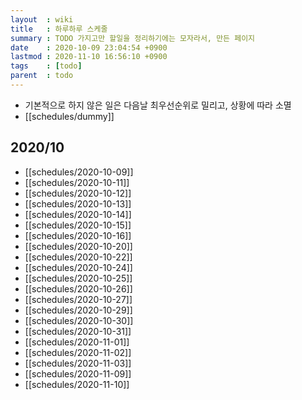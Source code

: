 ```yaml
---
layout  : wiki
title   : 하루하루 스케줄
summary : TODO 가지고만 할일을 정리하기에는 모자라서, 만든 페이지
date    : 2020-10-09 23:04:54 +0900
lastmod : 2020-11-10 16:56:10 +0900
tags    : [todo]
parent  : todo
---
```


* 기본적으로 하지 않은 일은 다음날 최우선순위로 밀리고, 상황에 따라 소멸
* [[schedules/dummy]]
## 2020/10
 * [[schedules/2020-10-09]]
 * [[schedules/2020-10-11]]
 * [[schedules/2020-10-12]]
 * [[schedules/2020-10-13]]
 * [[schedules/2020-10-14]]
 * [[schedules/2020-10-15]]
 * [[schedules/2020-10-16]]
 * [[schedules/2020-10-20]]
 * [[schedules/2020-10-22]]
 * [[schedules/2020-10-24]]
 * [[schedules/2020-10-25]]
 * [[schedules/2020-10-26]]
 * [[schedules/2020-10-27]]
 * [[schedules/2020-10-29]]
 * [[schedules/2020-10-30]]
 * [[schedules/2020-10-31]]
 * [[schedules/2020-11-01]]
 * [[schedules/2020-11-02]]
 * [[schedules/2020-11-03]]
 * [[schedules/2020-11-09]]
 * [[schedules/2020-11-10]]
